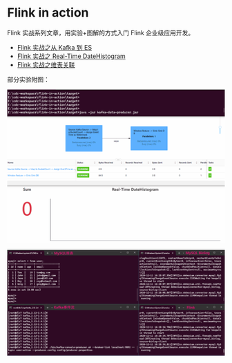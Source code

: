 # Flink in action

Flink 实战系列文章，用实验+图解的方式入门 Flink 企业级应用开发。

- [Flink 实战之从 Kafka 到 ES](https://www.cnblogs.com/myownswordsman/p/-/from-kafka-to-es)
- [Flink 实战之 Real-Time DateHistogram](https://www.cnblogs.com/myownswordsman/p/-/flink-realtime-datehistogram)
- [Flink 实战之维表关联](https://www.cnblogs.com/myownswordsman/p/-/flink-dimextend)

部分实验附图：

![](./img/real-time-datehistogram.gif)



![](./img/dimension-extend-broadcast.gif)